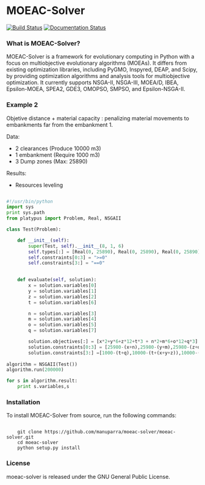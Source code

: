 # MOEAC-Solver

[![Build Status](https://travis-ci.org/Project-Platypus/Platypus.svg?branch=master)](https://travis-ci.org/Project-Platypus/Platypus)
[![Documentation Status](https://readthedocs.org/projects/platypus/badge/?version=latest)](http://platypus.readthedocs.org/en/latest/?badge=latest)

### What is MOEAC-Solver?

MOEAC-Solver is a framework for evolutionary computing in Python with a focus on
multiobjective evolutionary algorithms (MOEAs).  It differs from existing
optimization libraries, including PyGMO, Inspyred, DEAP, and Scipy, by providing
optimization algorithms and analysis tools for multiobjective optimization.
It currently supports NSGA-II, NSGA-III, MOEA/D, IBEA, Epsilon-MOEA, SPEA2, GDE3,
OMOPSO, SMPSO, and Epsilon-NSGA-II. 


### Example 2

Objetive distance + material capacity : penalizing material movements to embankments far from the embankment 1.

Data: 

- 2 clearances (Produce 10000 m3)
- 1 embankment (Require 1000 m3)
- 3 Dump zones (Max: 25890)

Results:
 - Resources leveling

```python

#!/usr/bin/python
import sys
print sys.path
from platypus import Problem, Real, NSGAII

class Test(Problem):

    def __init__(self):
        super(Test, self).__init__(8, 1, 6)
        self.types[:] = [Real(0, 25890), Real(0, 25890), Real(0, 25890),Real(0, 25890), Real(0, 25890), Real(0, 25890), Real(0,1000), Real(0,1000)]
        self.constraints[0:3] = ">=0"
        self.constraints[3:] = "==0"

    
    def evaluate(self, solution):
        x = solution.variables[0]
        y = solution.variables[1]
        z = solution.variables[2]
        t = solution.variables[6]

        n = solution.variables[3]
        m = solution.variables[4]
        o = solution.variables[5]
        q = solution.variables[7]

        solution.objectives[:] = [x*2+y*6+z*12+t*3 + n*2+m*6+o*12+q*3]
        solution.constraints[0:3] = [25980-(x+n),25980-(y+m),25980-(z+o)]
        solution.constraints[3:] =[1000-(t+q),10000-(t+(x+y+z)),10000-(q+(n+m+o))]
        
algorithm = NSGAII(Test())
algorithm.run(200000)

for s in algorithm.result:
	print s.variables,s

```

### Installation

To install MOEAC-Solver from source, run the following commands:

```

    git clone https://github.com/manuparra/moeac-solver/moeac-solver.git
    cd moeac-solver
    python setup.py install
```

### License

moeac-solver is released under the GNU General Public License.
